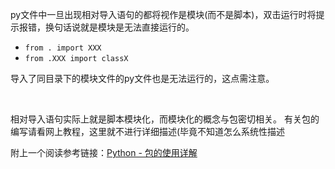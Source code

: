 
py文件中一旦出现相对导入语句的都将视作是模块(而不是脚本)，双击运行时将提示报错，换句话说就是模块是无法直接运行的。

- ```from . import XXX```
- ```from .XXX import classX```

导入了同目录下的模块文件的py文件也是无法运行的，这点需注意。

<br>

相对导入语句实际上就是脚本模块化，而模块化的概念与包密切相关。
有关包的编写请看网上教程，这里就不进行详细描述(毕竟不知道怎么系统性描述

附上一个阅读参考链接：[Python - 包的使用详解](https://zhuanlan.zhihu.com/p/376426708)

